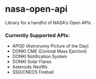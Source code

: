 # nasa-open-api

Library for a handful of NASA's Open APIs

<h3>Currently Supported APIs:</h3>                                               

<ul>                              
  <li>APOD (Astronomy Picture of the Day)</li>
  <li>DONKI CME (Coronal Mass Ejection)</li>  
  <li>DONKI Notification System</li>        
  <li>DONKI Solar Flares</li>       
  <li>Asteroids NeoWs</li>   
  <li>SSD/CNEOS Fireball</li>
</ul>
